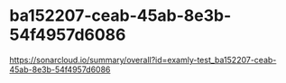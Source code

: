# ba152207-ceab-45ab-8e3b-54f4957d6086
https://sonarcloud.io/summary/overall?id=examly-test_ba152207-ceab-45ab-8e3b-54f4957d6086
